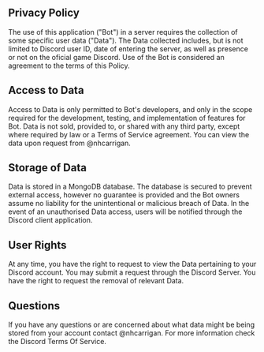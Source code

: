 ## Privacy Policy
The use of this application ("Bot") in a server requires the collection of some specific user data ("Data"). The Data collected includes, but is not limited to Discord user ID, date of entering the server, as well as presence or not on the oficial game Discord. Use of the Bot is considered an agreement to the terms of this Policy.

## Access to Data
Access to Data is only permitted to Bot's developers, and only in the scope required for the development, testing, and implementation of features for Bot. Data is not sold, provided to, or shared with any third party, except where required by law or a Terms of Service agreement. You can view the data upon request from @nhcarrigan.

## Storage of Data
Data is stored in a MongoDB database. The database is secured to prevent external access, however no guarantee is provided and the Bot owners assume no liability for the unintentional or malicious breach of Data. In the event of an unauthorised Data access, users will be notified through the Discord client application.

## User Rights
At any time, you have the right to request to view the Data pertaining to your Discord account. You may submit a request through the Discord Server. You have the right to request the removal of relevant Data.

## Questions
If you have any questions or are concerned about what data might be being stored from your account contact @nhcarrigan. For more information check the Discord Terms Of Service.
